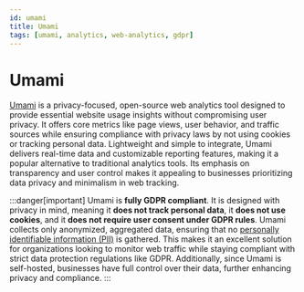```yaml
---
id: umami
title: Umami
tags: [umami, analytics, web-analytics, gdpr]
---
```


# Umami

[Umami](https://umami.is/) is a privacy-focused, open-source web analytics tool designed to provide essential website usage insights without compromising user privacy. It offers core metrics like page views, user behavior, and traffic sources while ensuring compliance with privacy laws by not using cookies or tracking personal data. Lightweight and simple to integrate, Umami delivers real-time data and customizable reporting features, making it a popular alternative to traditional analytics tools. Its emphasis on transparency and user control makes it appealing to businesses prioritizing data privacy and minimalism in web tracking.

:::danger[important]
Umami is **fully GDPR compliant**. It is designed with privacy in mind, meaning it **does not track personal data**, it **does not use cookies**, and it **does not require user consent under GDPR rules**. Umami collects only anonymized, aggregated data, ensuring that no [personally identifiable information (PII)](https://gdpr.eu/eu-gdpr-personal-data/) is gathered. This makes it an excellent solution for organizations looking to monitor web traffic while staying compliant with strict data protection regulations like GDPR. Additionally, since Umami is self-hosted, businesses have full control over their data, further enhancing privacy and compliance.
:::
